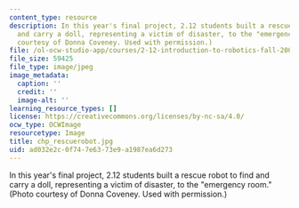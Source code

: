 ```yaml
---
content_type: resource
description: In this year's final project, 2.12 students built a rescue robot to find
  and carry a doll, representing a victim of disaster, to the "emergency room." (Photo
  courtesy of Donna Coveney. Used with permission.)
file: /ol-ocw-studio-app/courses/2-12-introduction-to-robotics-fall-2005/ad032e2c0f747e6373e9a1987ea6d273_chp_rescuerobot.jpg
file_size: 59425
file_type: image/jpeg
image_metadata:
  caption: ''
  credit: ''
  image-alt: ''
learning_resource_types: []
license: https://creativecommons.org/licenses/by-nc-sa/4.0/
ocw_type: OCWImage
resourcetype: Image
title: chp_rescuerobot.jpg
uid: ad032e2c-0f74-7e63-73e9-a1987ea6d273
---
```

In this year's final project, 2.12 students built a rescue robot to find and carry a doll, representing a victim of disaster, to the "emergency room." (Photo courtesy of Donna Coveney. Used with permission.)